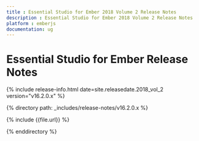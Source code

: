 ```yaml
---
title : Essential Studio for Ember 2018 Volume 2 Release Notes
description : Essential Studio for Ember 2018 Volume 2 Release Notes
platform : emberjs
documentation: ug
---
```


# Essential Studio for Ember Release Notes

{% include release-info.html date=site.releasedate.2018_vol_2 version="v16.2.0.x" %} 

{% directory path: _includes/release-notes/v16.2.0.x %}

{% include {{file.url}} %}

{% enddirectory %}
